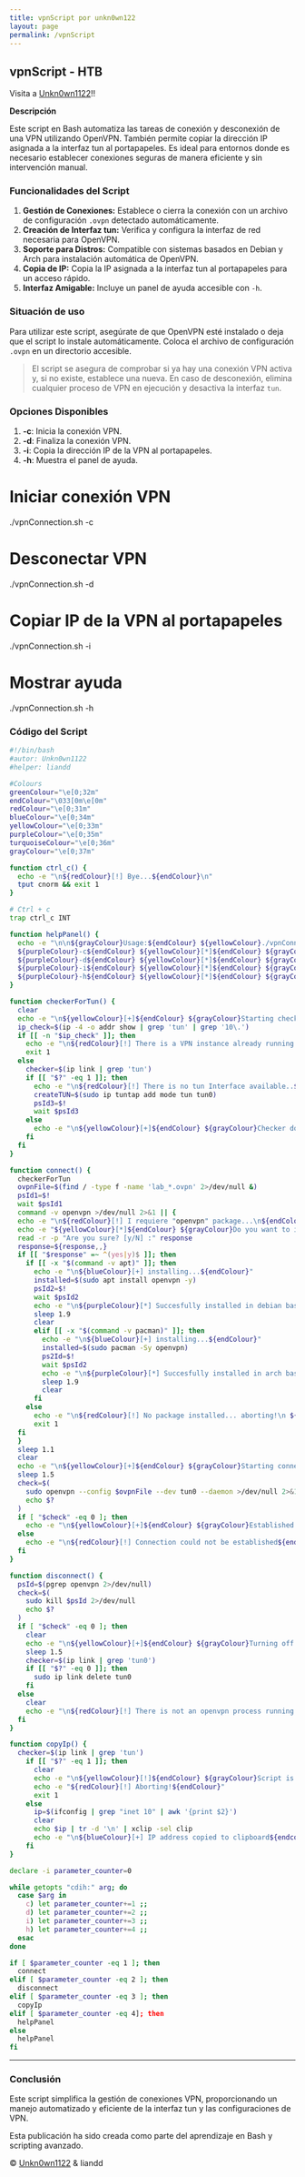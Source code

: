 ```yaml
---
title: vpnScript por unkn0wn122
layout: page
permalink: /vpnScript
---
```


<h2 id="subtitulo-importante">vpnScript - HTB</h2>

Visita a <a href="https://unkn0wn1122.github.io/" target="_blank">Unkn0wn1122</a>!!

**Descripción**

Este script en Bash automatiza las tareas de conexión y desconexión de una VPN utilizando OpenVPN. También permite copiar la dirección IP asignada a la interfaz tun al portapapeles. Es ideal para entornos donde es necesario establecer conexiones seguras de manera eficiente y sin intervención manual.

### Funcionalidades del Script

1. **Gestión de Conexiones:** Establece o cierra la conexión con un archivo de configuración `.ovpn` detectado automáticamente.
2. **Creación de Interfaz tun:** Verifica y configura la interfaz de red necesaria para OpenVPN.
3. **Soporte para Distros:** Compatible con sistemas basados en Debian y Arch para instalación automática de OpenVPN.
4. **Copia de IP:** Copia la IP asignada a la interfaz tun al portapapeles para un acceso rápido.
5. **Interfaz Amigable:** Incluye un panel de ayuda accesible con `-h`.

### Situación de uso

Para utilizar este script, asegúrate de que OpenVPN esté instalado o deja que el script lo instale automáticamente. Coloca el archivo de configuración `.ovpn` en un directorio accesible.

> El script se asegura de comprobar si ya hay una conexión VPN activa y, si no existe, establece una nueva. En caso de desconexión, elimina cualquier proceso de VPN en ejecución y desactiva la interfaz `tun`.

### Opciones Disponibles

1. **-c**: Inicia la conexión VPN.
2. **-d**: Finaliza la conexión VPN.
3. **-i**: Copia la dirección IP de la VPN al portapapeles.
4. **-h**: Muestra el panel de ayuda.

# Iniciar conexión VPN
./vpnConnection.sh -c

# Desconectar VPN
./vpnConnection.sh -d

# Copiar IP de la VPN al portapapeles
./vpnConnection.sh -i

# Mostrar ayuda
./vpnConnection.sh -h

### Código del Script
```bash
#!/bin/bash
#autor: Unkn0wn1122
#helper: liandd

#Colours
greenColour="\e[0;32m"
endColour="\033[0m\e[0m"
redColour="\e[0;31m"
blueColour="\e[0;34m"
yellowColour="\e[0;33m"
purpleColour="\e[0;35m"
turquoiseColour="\e[0;36m"
grayColour="\e[0;37m"

function ctrl_c() {
  echo -e "\n${redColour}[!] Bye...${endColour}\n"
  tput cnorm && exit 1
}

# Ctrl + c
trap ctrl_c INT

function helpPanel() {
  echo -e "\n\n${grayColour}Usage:${endColour} ${yellowColour}./vpnConnection.sh < -c >, < -d >, < -h >${endColour}
  ${purpleColour}-c${endColour} ${yellowColour}[*]${endColour} ${grayColour}Start Connection with the vpn${endColour}
  ${purpleColour}-d${endColour} ${yellowColour}[*]${endColour} ${grayColour}Close Connection${endColour}
  ${purpleColour}-i${endColour} ${yellowColour}[*]${endColour} ${grayColour}Copy VPN ip to clipboard${endColour}
  ${purpleColour}-h${endColour} ${yellowColour}[*]${endColour} ${grayColour}This help panel${endColour}\n\n"
}

function checkerForTun() {
  clear
  echo -e "\n${yellowColour}[+]${endColour} ${grayColour}Starting checker for tun Interface...${endColour}"
  ip_check=$(ip -4 -o addr show | grep 'tun' | grep '10\.')
  if [[ -n "$ip_check" ]]; then
    echo -e "\n${redColour}[!] There is a VPN instance already running.${endColour}\n"
    exit 1
  else
    checker=$(ip link | grep 'tun')
    if [[ "$?" -eq 1 ]]; then
      echo -e "\n${redColour}[!] There is no tun Interface available..${endColour}\n\n${yellowColour}[!]${endColour} ${grayColour}Setting${endColour} ${blueColour}tun0${endColour} ${grayColour}Interface on...${endColour}"
      createTUN=$(sudo ip tuntap add mode tun tun0)
      psId3=$!
      wait $psId3
  	else
      echo -e "\n${yellowColour}[+]${endColour} ${grayColour}Checker done...${endColour}"
  	fi
  fi
}

function connect() {
  checkerForTun
  ovpnFile=$(find / -type f -name 'lab_*.ovpn' 2>/dev/null &)
  psId1=$!
  wait $psId1
  command -v openvpn >/dev/null 2>&1 || {
  echo -e "\n${redColour}[!] I requiere "openvpn" package...\n${endColour}";
  echo -e "${yellowColour}[*]${endColour} ${grayColour}Do you want to install this package? -> ${endColour}${grayColour}"${endColour}${redColour}openvpn${endColour}${grayColour}"${endColour}"
  read -r -p "Are you sure? [y/N] :" response
  response=${response,,}
  if [[ "$response" =~ ^(yes|y)$ ]]; then
    if [[ -x "$(command -v apt)" ]]; then
      echo -e "\n${blueColour}[+] installing...${endColour}"
      installed=$(sudo apt install openvpn -y)
      psId2=$!
      wait $psId2
      echo -e "\n${purpleColour}[*] Succesfully installed in debian based!${endColour}\n"
	  sleep 1.9
	  clear
      elif [[ -x "$(command -v pacman)" ]]; then
        echo -e "\n${blueColour}[+] installing...${endColour}"
        installed=$(sudo pacman -Sy openvpn)
        ps2Id=$!
        wait $psId2
        echo -e "\n${purpleColour}[*] Succesfully installed in arch based!${endColour}\n"
		sleep 1.9
		clear
      fi
    else
      echo -e "\n${redColour}[!] No package installed... aborting!\n ${endColour}"
      exit 1
  fi
  }
  sleep 1.1
  clear
  echo -e "\n${yellowColour}[+]${endColour} ${grayColour}Starting connection....${endColour}"
  sleep 1.5
  check=$(
    sudo openvpn --config $ovpnFile --dev tun0 --daemon >/dev/null 2>&1
    echo $?
  )
  if [ "$check" -eq 0 ]; then
    echo -e "\n${yellowColour}[+]${endColour} ${grayColour}Established connection${endColour}\n"
  else
	echo -e "\n${redColour}[!] Connection could not be established${endColour}\n"
  fi
}

function disconnect() {
  psId=$(pgrep openvpn 2>/dev/null)
  check=$(
    sudo kill $psId 2>/dev/null
	echo $?
  )
  if [ "$check" -eq 0 ]; then
    clear
	echo -e "\n${yellowColour}[+]${endColour} ${grayColour}Turning off connection....${endColour}\n"
	sleep 1.5
	checker=$(ip link | grep 'tun0')
	if [[ "$?" -eq 0 ]]; then
	  sudo ip link delete tun0
	fi
  else
    clear
	echo -e "\n${redColour}[!] There is not an openvpn process running...${endColour}\n"
  fi
}

function copyIp() {
  checker=$(ip link | grep 'tun')
    if [[ "$?" -eq 1 ]]; then
      clear
      echo -e "\n${yellowColour}[!]${endColour} ${grayColour}Script is not running...${endColour}\n"
      echo -e "${redColour}[!] Aborting!${endColour}"
      exit 1
    else
      ip=$(ifconfig | grep "inet 10" | awk '{print $2}')
      clear
      echo $ip | tr -d '\n' | xclip -sel clip
      echo -e "\n${blueColour}[+] IP address copied to clipboard${endcolour}\n"
    fi
}

declare -i parameter_counter=0

while getopts "cdih:" arg; do
  case $arg in
    c) let parameter_counter+=1 ;;
    d) let parameter_counter+=2 ;;
    i) let parameter_counter+=3 ;;
	h) let parameter_counter+=4 ;;
  esac
done

if [ $parameter_counter -eq 1 ]; then
  connect
elif [ $parameter_counter -eq 2 ]; then
  disconnect
elif [ $parameter_counter -eq 3 ]; then
  copyIp
elif [ $parameter_counter -eq 4]; then
  helpPanel
else
  helpPanel
fi
```
---

### Conclusión

Este script simplifica la gestión de conexiones VPN, proporcionando un manejo automatizado y eficiente de la interfaz tun y las configuraciones de VPN.

Esta publicación ha sido creada como parte del aprendizaje en Bash y scripting avanzado.

© <a href="https://unkn0wn1122.github.io/" target="_blank">Unkn0wn1122</a> & liandd
